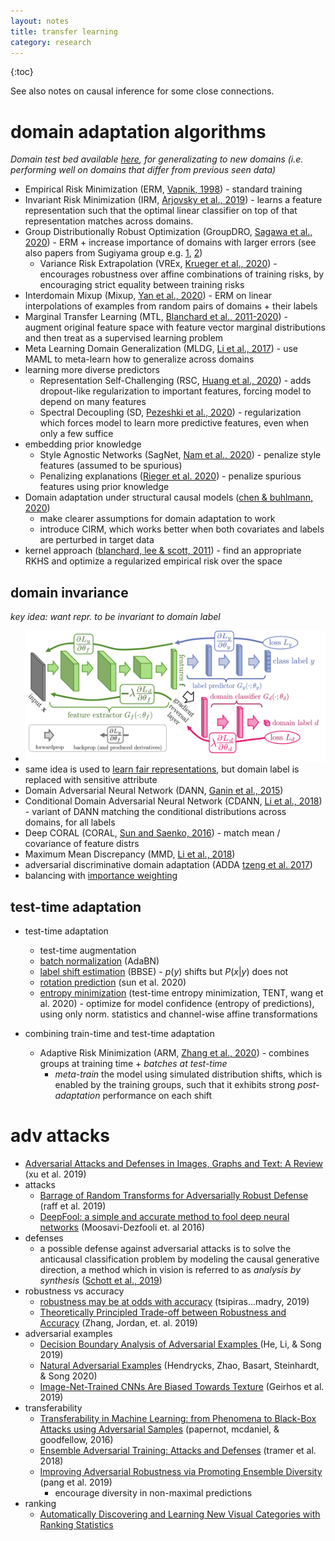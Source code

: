 ```yaml
---
layout: notes
title: transfer learning
category: research
---
```



{:toc}


See also notes on causal inference for some close connections. 

# domain adaptation algorithms

*Domain test bed available [here](https://github.com/facebookresearch/DomainBed), for generalizating to new domains (i.e. performing well on domains that differ from previous seen data)*

- Empirical Risk Minimization (ERM, [Vapnik, 1998](https://www.wiley.com/en-fr/Statistical+Learning+Theory-p-9780471030034)) - standard training
- Invariant Risk Minimization (IRM, [Arjovsky et al., 2019](https://arxiv.org/abs/1907.02893)) - learns a feature representation such that the optimal linear classifier on top of that representation matches across domains.
- Group Distributionally Robust Optimization (GroupDRO, [Sagawa et al., 2020](https://arxiv.org/abs/1911.08731)) - ERM + increase importance of domains with larger errors (see also papers from Sugiyama group e.g. [1](http://papers.neurips.cc/paper/3019-mixture-regression-for-covariate-shift.pdf), [2](https://arxiv.org/abs/1611.02041))
  - Variance Risk Extrapolation (VREx, [Krueger et al., 2020](https://arxiv.org/abs/2003.00688)) - encourages robustness over affine combinations of training risks, by encouraging strict equality between training risks
- Interdomain Mixup (Mixup, [Yan et al., 2020](https://arxiv.org/abs/2001.00677)) - ERM on linear interpolations of examples from random pairs of domains + their labels
- Marginal Transfer Learning (MTL, [Blanchard et al., 2011-2020](https://arxiv.org/abs/1711.07910)) - augment original feature space with feature vector marginal distributions and then treat as a supervised learning problem
- Meta Learning Domain Generalization (MLDG, [Li et al., 2017](https://arxiv.org/abs/1710.03463)) - use MAML to meta-learn how to generalize across domains
- learning more diverse predictors
  - Representation Self-Challenging (RSC, [Huang et al., 2020](https://arxiv.org/abs/2007.02454)) - adds dropout-like regularization to important features, forcing model to depend on many features
  - Spectral Decoupling (SD, [Pezeshki et al., 2020](https://arxiv.org/abs/2011.09468)) - regularization which forces model to learn more predictive features, even when only a few suffice
- embedding prior knowledge
  - Style Agnostic Networks (SagNet, [Nam et al., 2020](https://arxiv.org/abs/1910.11645)) - penalize style features (assumed to be spurious)
  - Penalizing explanations ([Rieger et al. 2020](https://arxiv.org/abs/1909.13584)) - penalize spurious features using prior knowledge
- Domain adaptation under structural causal models ([chen & buhlmann, 2020]((https://arxiv.org/abs/2010.15764)))
  - make clearer assumptions for domain adaptation to work
  - introduce CIRM, which works better when both covariates and labels are perturbed in target data
- kernel approach ([blanchard, lee & scott, 2011](https://papers.nips.cc/paper/2011/file/b571ecea16a9824023ee1af16897a582-Paper.pdf)) - find an appropriate RKHS and optimize a regularized empirical risk over the space



## domain invariance

*key idea: want repr. to be invariant to domain label*

- ![Screen Shot 2020-11-10 at 12.05.12 PM](../assets/domain_adv_training.png)
- same idea is used to [learn fair representations](https://www.cs.toronto.edu/~toni/Papers/icml-final.pdf), but domain label is replaced with sensitive attribute
- Domain Adversarial Neural Network (DANN, [Ganin et al., 2015](https://arxiv.org/abs/1505.07818))
- Conditional Domain Adversarial Neural Network (CDANN, [Li et al., 2018](https://arxiv.org/abs/1807.08479)) - variant of DANN matching the conditional distributions  across domains, for all labels 
- Deep CORAL (CORAL, [Sun and Saenko, 2016](https://arxiv.org/abs/1607.01719)) - match mean / covariance of feature distrs
- Maximum Mean Discrepancy (MMD, [Li et al., 2018](https://openaccess.thecvf.com/content_cvpr_2018/papers/Li_Domain_Generalization_With_CVPR_2018_paper.pdf))
- adversarial discriminative domain adaptation (ADDA [tzeng et al. 2017](https://arxiv.org/abs/1702.05464))
- balancing with [importance weighting](https://citeseerx.ist.psu.edu/viewdoc/download?doi=10.1.1.370.4921&rep=rep1&type=pdf)

## test-time adaptation

- test-time adaptation
  - test-time augmentation
  - [batch normalization](https://arxiv.org/abs/1603.04779) (AdaBN)
  - [label shift estimation](https://arxiv.org/abs/1802.03916) (BBSE) - $p(y)$ shifts but $P(x|y)$ does not
  - [rotation prediction](https://arxiv.org/abs/1909.13231) (sun et al. 2020)
  - [entropy minimization](https://arxiv.org/abs/2006.10726) (test-time entropy minimization, TENT, wang et al. 2020) - optimize for model confidence (entropy of predictions), using only norm. statistics and channel-wise affine transformations

- combining train-time and test-time adaptation
  - Adaptive Risk Minimization (ARM, [Zhang et al., 2020](https://arxiv.org/abs/2007.02931)) - combines groups at training time + *batches at test-time*
    - *meta-train* the model using simulated distribution shifts, which is enabled by the training groups, such that it exhibits strong *post-adaptation* performance on each shift

# adv attacks

- [Adversarial Attacks and Defenses in Images, Graphs and Text: A Review](https://arxiv.org/abs/1909.08072) (xu et al. 2019) 
- attacks
  - [Barrage of Random Transforms for Adversarially Robust Defense](http://openaccess.thecvf.com/content_CVPR_2019/papers/Raff_Barrage_of_Random_Transforms_for_Adversarially_Robust_Defense_CVPR_2019_paper.pdf) (raff et al. 2019) 
  - [DeepFool: a simple and accurate method to fool deep neural networks](https://arxiv.org/abs/1511.04599) (Moosavi-Dezfooli et. al 2016)
- defenses
  - a possible defense against adversarial attacks is to solve the anticausal classification problem by modeling the causal generative direction, a method which in vision is referred to as *analysis by synthesis* ([Schott et al., 2019](https://arxiv.org/abs/1805.09190))
- robustness vs accuracy
  - [robustness may be at odds with accuracy](https://openreview.net/pdf?id=SyxAb30cY7) (tsipiras...madry, 2019)
  - [Theoretically Principled Trade-off between Robustness and Accuracy](https://arxiv.org/abs/1901.08573) (Zhang, Jordan, et. al. 2019)
- adversarial examples
  - [Decision Boundary Analysis of Adversarial Examples ](https://pdfs.semanticscholar.org/08c5/88465b7d801ad912ef3e9107fa511ea0e403.pdf)(He, Li, & Song 2019)
  - [Natural Adversarial Examples](https://arxiv.org/abs/1907.07174) (Hendrycks, Zhao, Basart, Steinhardt, & Song 2020)
  - [Image-Net-Trained CNNs Are Biased Towards Texture](https://openreview.net/pdf?id=Bygh9j09KX) (Geirhos et al. 2019)
- transferability
  - [Transferability in Machine Learning: from Phenomena to Black-Box Attacks using Adversarial Samples](https://arxiv.org/abs/1605.07277) (papernot, mcdaniel, & goodfellow, 2016)
  - [Ensemble Adversarial Training: Attacks and Defenses](https://arxiv.org/pdf/1705.07204.pdf) (tramer et al. 2018)
  - [Improving Adversarial Robustness via Promoting Ensemble Diversity](https://arxiv.org/pdf/1901.08846.pdf) (pang et al. 2019)
    - encourage diversity in non-maximal predictions
- ranking
  - [Automatically Discovering and Learning New Visual Categories with Ranking Statistics](https://arxiv.org/pdf/2002.05714.pdf)